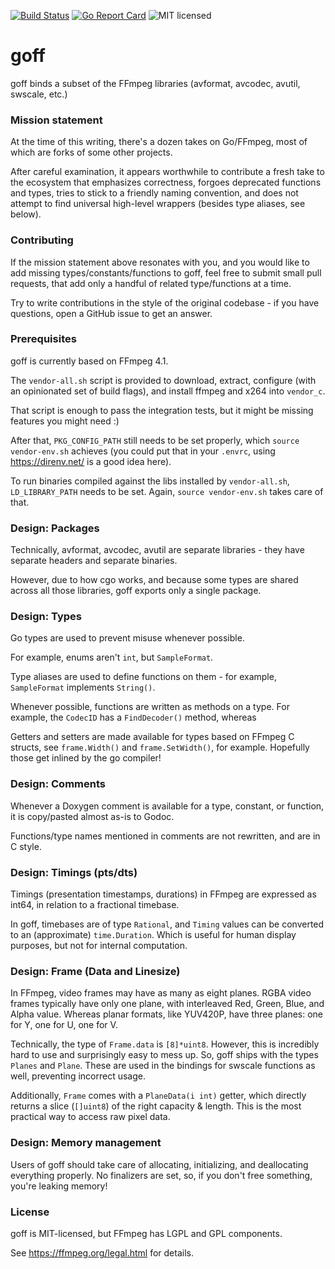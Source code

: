 
[![Build Status](https://travis-ci.org/itchio/goff.svg?branch=master)](https://travis-ci.org/itchio/goff)
[![Go Report Card](https://goreportcard.com/badge/github.com/itchio/goff)](https://goreportcard.com/report/github.com/itchio/goff)
![MIT licensed](https://img.shields.io/badge/license-MIT-blue.svg)

# goff

goff binds a subset of the FFmpeg libraries (avformat, avcodec, avutil, swscale, etc.)

### Mission statement

At the time of this writing, there's a dozen takes on Go/FFmpeg, most of
which are forks of some other projects.

After careful examination, it appears worthwhile to contribute a fresh take
to the ecosystem that emphasizes correctness, forgoes deprecated functions
and types, tries to stick to a friendly naming convention, and does not
attempt to find universal high-level wrappers (besides type aliases, see
below).

### Contributing

If the mission statement above resonates with you, and you would like to add
missing types/constants/functions to goff, feel free to submit small pull
requests, that add only a handful of related type/functions at a time.

Try to write contributions in the style of the original codebase - if you
have questions, open a GitHub issue to get an answer.

### Prerequisites

goff is currently based on FFmpeg 4.1.

The `vendor-all.sh` script is provided to download, extract, configure 
(with an opinionated set of build flags), and install ffmpeg and x264
into `vendor_c`.

That script is enough to pass the integration tests, but it might be missing
features you might need :)

After that, `PKG_CONFIG_PATH` still needs to be set properly, which
`source vendor-env.sh` achieves (you could put that in your `.envrc`,
using <https://direnv.net/> is a good idea here).

To run binaries compiled against the libs installed by `vendor-all.sh`,
`LD_LIBRARY_PATH` needs to be set. Again, `source vendor-env.sh` takes care
of that.

### Design: Packages

Technically, avformat, avcodec, avutil are separate libraries - they
have separate headers and separate binaries.

However, due to how cgo works, and because some types are shared
across all those libraries, goff exports only a single package.

### Design: Types

Go types are used to prevent misuse whenever possible.

For example, enums aren't `int`, but `SampleFormat`.

Type aliases are used to define functions on them - for example,
`SampleFormat` implements `String()`.

Whenever possible, functions are written as methods on a type. For example,
the `CodecID` has a `FindDecoder()` method, whereas

Getters and setters are made available for types based on FFmpeg C structs,
see `frame.Width()` and `frame.SetWidth()`, for example. Hopefully those
get inlined by the go compiler!

### Design: Comments

Whenever a Doxygen comment is available for a type, constant, or function,
it is copy/pasted almost as-is to Godoc.

Functions/type names mentioned in comments are not rewritten, and are in C style.

### Design: Timings (pts/dts)

Timings (presentation timestamps, durations) in FFmpeg are expressed
as int64, in relation to a fractional timebase.

In goff, timebases are of type `Rational`, and `Timing` values can
be converted to an (approximate) `time.Duration`. Which is useful
for human display purposes, but not for internal computation.

### Design: Frame (Data and Linesize)

In FFmpeg, video frames may have as many as eight planes. RGBA video
frames typically have only one plane, with interleaved Red, Green, Blue, and Alpha value. Whereas planar formats, like YUV420P, have three planes: one for Y, one for U, one for V.

Technically, the type of `Frame.data` is `[8]*uint8`. However, this
is incredibly hard to use and surprisingly easy to mess up. So, goff
ships with the types `Planes` and `Plane`. These are used in the bindings
for swscale functions as well, preventing incorrect usage.

Additionally, `Frame` comes with a `PlaneData(i int)` getter, which directly
returns a slice (`[]uint8`) of the right capacity & length. This is the most
practical way to access raw pixel data.

### Design: Memory management

Users of goff should take care of allocating, initializing, and deallocating everything
properly. No finalizers are set, so, if you don't free something, you're leaking memory!

### License

goff is MIT-licensed, but FFmpeg has LGPL and GPL components.

See <https://ffmpeg.org/legal.html> for details.
